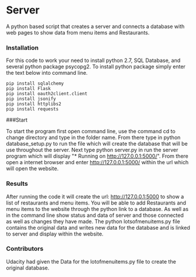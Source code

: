 # Server

A python based script that creates a server and connects a database with web pages to show data from menu items and Restaurants.

### Installation

For this code to work your need to install python 2.7, SQL Database, and several python package psycopg2. To install python package simply enter the text below into command line.
    
    pip install sqlalchemy
    pip install Flask
    pip install oauth2client.client
    pip install jsonify
    pip install httplibs2
    pip install requests

###Start

To start the program first open command line, use the command cd to change directory and type in the folder name. From there type in python database_setup.py to run the file which will create the database that will be use throughout the server. Next type python server.py in run the server program which will display "* Running on http://127.0.0.1:5000/". From there open a internet browser and enter http://127.0.0.1:5000/ within the url which will open the website.

### Results

After running the code it will create the url: http://127.0.0.1:5000 to show a list of restaurants and menu items. You will be able to add Restaurants and menu items to the website through the python link to a database. As well as in the command line show status and data of server and those connected as well as changes they have made. The python lotsofmenuitems.py file contains the original data and writes new data for the database and is linked to server and display within the website.

### Contributors

Udacity had given the Data for the lotofmenuitems.py file to create the original database.